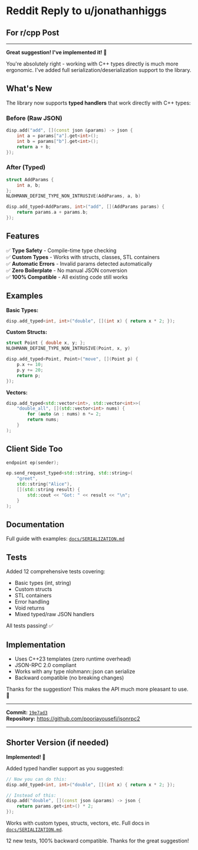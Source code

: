 # Reddit Reply to u/jonathanhiggs

## For r/cpp Post

---

**Great suggestion! I've implemented it! 🎉**

You're absolutely right - working with C++ types directly is much more ergonomic. I've added full serialization/deserialization support to the library.

## What's New

The library now supports **typed handlers** that work directly with C++ types:

### Before (Raw JSON)

```cpp
disp.add("add", [](const json &params) -> json {
    int a = params["a"].get<int>();
    int b = params["b"].get<int>();
    return a + b;
});
```

### After (Typed)

```cpp
struct AddParams {
    int a, b;
};
NLOHMANN_DEFINE_TYPE_NON_INTRUSIVE(AddParams, a, b)

disp.add_typed<AddParams, int>("add", [](AddParams params) {
    return params.a + params.b;
});
```

## Features

✅ **Type Safety** - Compile-time type checking  
✅ **Custom Types** - Works with structs, classes, STL containers  
✅ **Automatic Errors** - Invalid params detected automatically  
✅ **Zero Boilerplate** - No manual JSON conversion  
✅ **100% Compatible** - All existing code still works

## Examples

**Basic Types:**

```cpp
disp.add_typed<int, int>("double", [](int x) { return x * 2; });
```

**Custom Structs:**

```cpp
struct Point { double x, y; };
NLOHMANN_DEFINE_TYPE_NON_INTRUSIVE(Point, x, y)

disp.add_typed<Point, Point>("move", [](Point p) {
    p.x += 10;
    p.y += 20;
    return p;
});
```

**Vectors:**

```cpp
disp.add_typed<std::vector<int>, std::vector<int>>(
    "double_all", [](std::vector<int> nums) {
        for (auto &n : nums) n *= 2;
        return nums;
    }
);
```

## Client Side Too

```cpp
endpoint ep(sender);

ep.send_request_typed<std::string, std::string>(
    "greet", 
    std::string("Alice"),
    [](std::string result) {
        std::cout << "Got: " << result << "\n";
    }
);
```

## Documentation

Full guide with examples: [`docs/SERIALIZATION.md`](https://github.com/pooriayousefi/jsonrpc2/blob/main/docs/SERIALIZATION.md)

## Tests

Added 12 comprehensive tests covering:

- Basic types (int, string)
- Custom structs
- STL containers
- Error handling
- Void returns
- Mixed typed/raw JSON handlers

All tests passing! ✅

## Implementation

- Uses C++23 templates (zero runtime overhead)
- JSON-RPC 2.0 compliant
- Works with any type nlohmann::json can serialize
- Backward compatible (no breaking changes)

Thanks for the suggestion! This makes the API much more pleasant to use. 🚀

---

**Commit:** [`19e7ad3`](https://github.com/pooriayousefi/jsonrpc2/commit/19e7ad3)  
**Repository:** <https://github.com/pooriayousefi/jsonrpc2>

---

## Shorter Version (if needed)

**Implemented! 🎉**

Added typed handler support as you suggested:

```cpp
// Now you can do this:
disp.add_typed<int, int>("double", [](int x) { return x * 2; });

// Instead of this:
disp.add("double", [](const json &params) -> json {
    return params.get<int>() * 2;
});
```

Works with custom types, structs, vectors, etc. Full docs in [`docs/SERIALIZATION.md`](https://github.com/pooriayousefi/jsonrpc2/blob/main/docs/SERIALIZATION.md).

12 new tests, 100% backward compatible. Thanks for the great suggestion!
